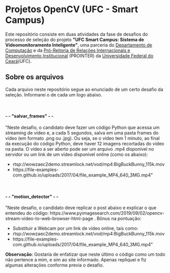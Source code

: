 # Projetos OpenCV (UFC - Smart Campus)

Este repositório consiste em duas atividades da fase de desafios do processo de seleção do projeto <b>"UFC Smart Campus: Sistema de Videomonitoramento Inteligente"</b>, uma parceria do <a href="https://portal.dc.ufc.br/">Departamento de Computação</a> e da <a href="https://prointer.ufc.br/pt/">Pró-Reitoria de Relações Internacionais e Desenvolvimento Institucional</a> (PROINTER) da <a href="http://www.ufc.br/">Universidade Federal do Ceará</a>(UFC).

<h2>Sobre os arquivos</h2>
<p>Cada arquivo neste repositório segue ao enunciado de um certo desafio da seleção. Informarei o de cada um logo abaixo.</p>
<br>
<h4> - - "salvar_frames" - - </h4>
<p>"Neste desafio, o candidato deve fazer um código Python que acessa um streaming de vídeo e, a cada 5 segundos, salva em uma pasta frames do vídeo (em formato .png ou .jpg). Ou seja, se o vídeo tem 1 minuto, ao final da execução do código Python, deve haver 12 imagens recortadas do vídeo na pasta. O vídeo a ser aberto pode ser um arquivo .mp4 disponível no servidor ou um link de um vídeo disponível online (como os abaixo):</p>
<ul>
<li>rtsp://wowzaec2demo.streamlock.net/vod/mp4:BigBuckBunny_115k.mov</li>
<li>https://file-examples-com.github.io/uploads/2017/04/file_example_MP4_640_3MG.mp4"</li>
</ul>
<br>
<h4>- - "motion_detector" - - </h4>
<p>"Neste desafio, o candidato deve replicar o post abaixo e explicar o que entendeu do código: https://www.pyimagesearch.com/2019/09/02/opencv-stream-video-to-web-browser-html-page . Bônus na pontuação:</p>
<ul>
  <li> Substituir a Webcam por um link de vídeo online, tais como:</li>
  <li> rtsp://wowzaec2demo.streamlock.net/vod/mp4:BigBuckBunny_115k.mov </li>
  <li> https://file-examples-com.github.io/uploads/2017/04/file_example_MP4_640_3MG.mp4" </li>
</ul>

<b>Observação</b>: Gostaria de enfatizar que neste último o código como um todo não pertence a mim, e sim ao site informado. Apenas repliquei e fiz algumas alterações conforme previa o desafio.
